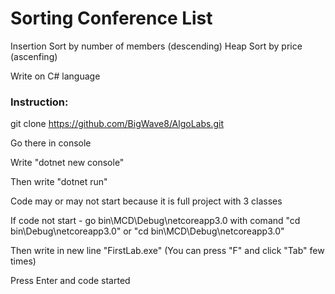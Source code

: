 # Sorting Conference List

Insertion Sort by number of members (descending)
Heap Sort by price (ascenfing)

Write on C# language

### Instruction:

git clone https://github.com/BigWave8/AlgoLabs.git

Go there in console

Write "dotnet new console"

Then write "dotnet run"

Code may or may not start because it is full project with 3 classes

If code not start - go bin\MCD\Debug\netcoreapp3.0 with comand "cd bin\Debug\netcoreapp3.0" or "cd bin\MCD\Debug\netcoreapp3.0"

Then write in new line "FirstLab.exe" (You can press "F" and click "Tab" few times)

Press Enter and code started 
